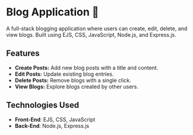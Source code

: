 # Blog Application 📝

A full-stack blogging application where users can create, edit, delete, and view blogs. Built using EJS, CSS, JavaScript, Node.js, and Express.js.

## Features

- **Create Posts:** Add new blog posts with a title and content.
- **Edit Posts:** Update existing blog entries.
- **Delete Posts:** Remove blogs with a single click.
- **View Blogs:** Explore blogs created by other users.

## Technologies Used

- **Front-End**: EJS, CSS, JavaScript
- **Back-End**: Node.js, Express.js
